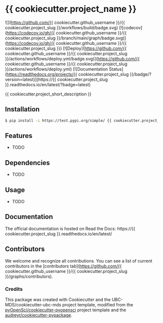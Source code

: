 # {{ cookiecutter.project_name }} 

![](https://github.com/{{ cookiecutter.github_username }}/{{ cookiecutter.project_slug }}/workflows/build/badge.svg) [![codecov](https://codecov.io/gh/{{ cookiecutter.github_username }}/{{ cookiecutter.project_slug }}/branch/main/graph/badge.svg)](https://codecov.io/gh/{{ cookiecutter.github_username }}/{{ cookiecutter.project_slug }}) [![Deploy](https://github.com/{{ cookiecutter.github_username }}/{{ cookiecutter.project_slug }}/actions/workflows/deploy.yml/badge.svg)](https://github.com/{{ cookiecutter.github_username }}/{{ cookiecutter.project_slug }}/actions/workflows/deploy.yml) [![Documentation Status](https://readthedocs.org/projects/{{ cookiecutter.project_slug }}/badge/?version=latest)](https://{{ cookiecutter.project_slug }}.readthedocs.io/en/latest/?badge=latest)

{{ cookiecutter.project_short_description }}

## Installation

```bash
$ pip install -i https://test.pypi.org/simple/ {{ cookiecutter.project_slug }}
```

## Features

- TODO

## Dependencies

- TODO

## Usage

- TODO

## Documentation

The official documentation is hosted on Read the Docs: https://{{ cookiecutter.project_slug }}.readthedocs.io/en/latest/

## Contributors

We welcome and recognize all contributions. You can see a list of current contributors in the [contributors tab](https://github.com/{{ cookiecutter.github_username }}/{{ cookiecutter.project_slug }}/graphs/contributors).

### Credits

This package was created with Cookiecutter and the UBC-MDS/cookiecutter-ubc-mds project template, modified from the [pyOpenSci/cookiecutter-pyopensci](https://github.com/pyOpenSci/cookiecutter-pyopensci) project template and the [audreyr/cookiecutter-pypackage](https://github.com/audreyr/cookiecutter-pypackage).
